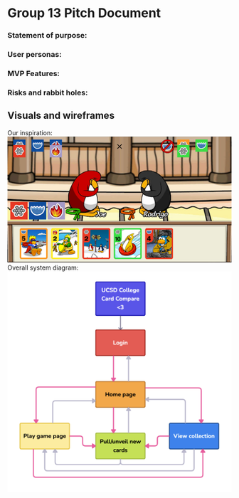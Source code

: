 # Group 13 Pitch Document

### Statement of purpose:

### User personas:

### MVP Features:

### Risks and rabbit holes:

## Visuals and wireframes
Our inspiration: 
![Club penguin game](club_penguin.png)
Overall system diagram:
![System diagram](cse110_systemdiagram.png)
